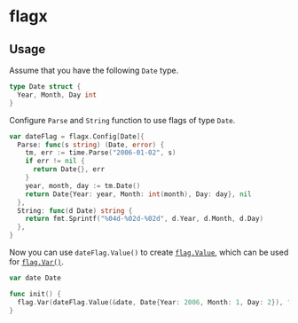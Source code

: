 # flagx

## Usage

Assume that you have the following `Date` type.

```go
type Date struct {
  Year, Month, Day int
}
```

Configure `Parse` and `String` function to use flags of type `Date`.

```go
var dateFlag = flagx.Config[Date]{
  Parse: func(s string) (Date, error) {
    tm, err := time.Parse("2006-01-02", s)
    if err != nil {
      return Date{}, err
    }
    year, month, day := tm.Date()
    return Date{Year: year, Month: int(month), Day: day}, nil
  },
  String: func(d Date) string {
    return fmt.Sprintf("%04d-%02d-%02d", d.Year, d.Month, d.Day)
  },
}
```

Now you can use `dateFlag.Value()` to create [`flag.Value`](https://pkg.go.dev/flag#Value), which can be used for [`flag.Var()`](https://pkg.go.dev/flag#Var).

```go
var date Date

func init() {
  flag.Var(dateFlag.Value(&date, Date{Year: 2006, Month: 1, Day: 2}), "date", "usage")
}
```
